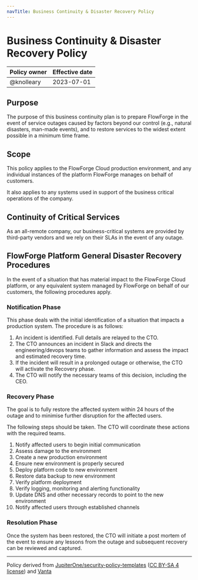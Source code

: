 ```yaml
---
navTitle: Business Continuity & Disaster Recovery Policy
---
```


# Business Continuity & Disaster Recovery Policy

| Policy owner   | Effective date |
| -------------- | -------------- |
| @knolleary     | 2023-07-01     |

## Purpose

The purpose of this business continuity plan is to prepare FlowForge in the
event of service outages caused by factors beyond our control (e.g., natural
disasters, man-made events), and to restore services to the widest extent
possible in a minimum time frame.

## Scope

This policy applies to the FlowForge Cloud production environment, and any
individual instances of the platform FlowForge manages on behalf of customers.

It also applies to any systems used in support of the business critical operations
of the company.

## Continuity of Critical Services

As an all-remote company, our business-critical systems are provided by third-party
vendors and we rely on their SLAs in the event of any outage.

## FlowForge Platform General Disaster Recovery Procedures

In the event of a situation that has material impact to the FlowForge Cloud platform,
or any equivalent system managed by FlowForge on behalf of our customers, the following
procedures apply.

### Notification Phase

This phase deals with the initial identification of a situation that impacts a
production system. The procedure is as follows:

1. An incident is identified. Full details are relayed to the CTO.
2. The CTO announces an incident in Slack and directs the engineering/devops teams
   to gather information and assess the impact and estimated recovery time.
3. If the incident will result in a prolonged outage or otherwise, the CTO will
   activate the Recovery phase.
4. The CTO will notify the necessary teams of this decision, including the CEO.

### Recovery Phase

The goal is to fully restore the affected system within 24 hours of the outage and
to minimise further disruption for the affected users.

The following steps should be taken. The CTO will coordinate these actions with
the required teams.

1. Notify affected users to begin initial communication
2. Assess damage to the environment
3. Create a new production environment
4. Ensure new environment is properly secured
5. Deploy platform code to new environment
6. Restore data backup to new environment
7. Verify platform deployment
8. Verify logging, monitoring and alerting functionality
9. Update DNS and other necessary records to point to the new environment
10. Notify affected users through established channels

### Resolution Phase

Once the system has been restored, the CTO will initiate a post mortem of the event
to ensure any lessons from the outage and subsequent recovery can be reviewed and
captured.


--- 
Policy derived from [JupiterOne/security-policy-templates](https://github.com/JupiterOne/security-policy-templates) ([CC BY-SA 4 license](https://creativecommons.org/licenses/by-sa/4.0/)) and [Vanta](https://vanta.com)
